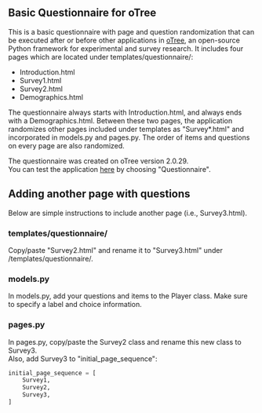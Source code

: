 ## Basic Questionnaire for oTree

This is a basic questionnaire with page and question randomization that can be executed after or before other applications in [oTree](http://www.otree.org/), an open-source Python framework for experimental and survey research.
It includes four pages which are located under templates/questionnaire/:

- Introduction.html
- Survey1.html
- Survey2.html
- Demographics.html

The questionnaire always starts with Introduction.html, and always ends with a Demographics.html.
Between these two pages, the application randomizes other pages included under templates as "Survey*.html" and incorporated in models.py and pages.py.
The order of items and questions on every page are also randomized.  
  
The questionnaire was created on oTree version 2.0.29.  
You can test the application [here](https://otree-questionnaire.herokuapp.com) by choosing "Questionnaire".

## Adding another page with questions
Below are simple instructions to include another page (i.e., Survey3.html).

### templates/questionnaire/
Copy/paste "Survey2.html" and rename it to "Survey3.html" under /templates/questionnaire/.

### models.py
In models.py, add your questions and items to the Player class. Make sure to specify a label and choice information.

### pages.py
In pages.py, copy/paste the Survey2 class and rename this new class to Survey3.  
Also, add Survey3 to "initial_page_sequence":  
```python
initial_page_sequence = [
    Survey1,
    Survey2,
    Survey3,
]
```
